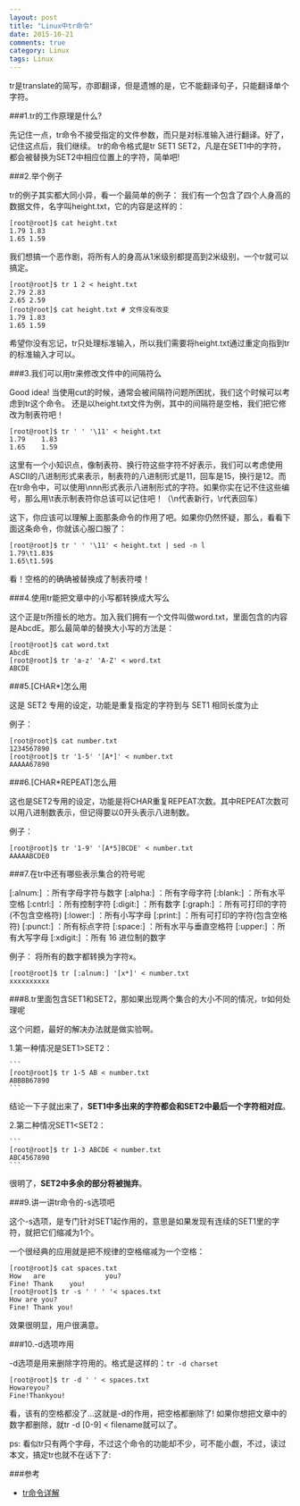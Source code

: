 ```yaml
---
layout: post
title: "Linux中tr命令"
date: 2015-10-21
comments: true
category: Linux
tags: Linux
---
```


tr是translate的简写，亦即翻译，但是遗憾的是，它不能翻译句子，只能翻译单个字符。

###1.tr的工作原理是什么?

先记住一点，tr命令不接受指定的文件参数，而只是对标准输入进行翻译。好了，记住这点后，我们继续。
tr的命令格式是tr SET1 SET2，凡是在SET1中的字符，都会被替换为SET2中相应位置上的字符，简单吧!

###2.举个例子

tr的例子其实都大同小异，看一个最简单的例子：
我们有一个包含了四个人身高的数据文件，名字叫height.txt，它的内容是这样的：

```
[root@root]$ cat height.txt
1.79 1.83
1.65 1.59
```

我们想搞一个恶作剧，将所有人的身高从1米级别都提高到2米级别，一个tr就可以搞定。

```
[root@root]$ tr 1 2 < height.txt
2.79 2.83
2.65 2.59
[root@root]$ cat height.txt # 文件没有改变
1.79 1.83
1.65 1.59
```

希望你没有忘记，tr只处理标准输入，所以我们需要将height.txt通过重定向指到tr的标准输入才可以。

###3.我们可以用tr来修改文件中的间隔符么

Good idea!
当使用cut的时候，通常会被间隔符问题所困扰，我们这个时候可以考虑到tr这个命令。
还是以height.txt文件为例，其中的间隔符是空格，我们把它修改为制表符吧！

```
[root@root]$ tr ' ' '\11' < height.txt
1.79    1.83
1.65    1.59
```

这里有一个小知识点，像制表符、换行符这些字符不好表示，我们可以考虑使用ASCII的八进制形式来表示，制表符的八进制形式是11，回车是15，换行是12。而在tr命令中，可以使用\nnn形式表示八进制形式的字符。如果你实在记不住这些编号，那么用\t表示制表符你总该可以记住吧！（\n代表新行，\r代表回车）

这下，你应该可以理解上面那条命令的作用了吧。如果你仍然怀疑，那么，看看下面这条命令，你就该心服口服了：

```
[root@root]$ tr ' ' '\11' < height.txt | sed -n l
1.79\t1.83$
1.65\t1.59$
```

看！空格的的确确被替换成了制表符喽！

###4.使用tr能把文章中的小写都转换成大写么

这个正是tr所擅长的地方。加入我们拥有一个文件叫做word.txt，里面包含的内容是AbcdE。那么最简单的替换大小写的方法是：

```
[root@root]$ cat word.txt
AbcdE
[root@root]$ tr 'a-z' 'A-Z' < word.txt
ABCDE
```

###5.[CHAR*]怎么用

这是 SET2 专用的设定，功能是重复指定的字符到与 SET1 相同长度为止

例子：

```
[root@root]$ cat number.txt
1234567890
[root@root]$ tr '1-5' '[A*]' < number.txt
AAAAA67890
```

###6.[CHAR*REPEAT]怎么用

这也是SET2专用的设定，功能是将CHAR重复REPEAT次数。其中REPEAT次数可以用八进制数表示，但记得要以0开头表示八进制数。

例子：

```
[root@root]$ tr '1-9' '[A*5]BCDE' < number.txt
AAAAABCDE0
```

###7.在tr中还有哪些表示集合的符号呢

[:alnum:] ：所有字母字符与数字
[:alpha:] ：所有字母字符
[:blank:] ：所有水平空格
[:cntrl:] ：所有控制字符
[:digit:] ：所有数字
[:graph:] ：所有可打印的字符(不包含空格符)
[:lower:] ：所有小写字母
[:print:] ：所有可打印的字符(包含空格符)
[:punct:] ：所有标点字符
[:space:] ：所有水平与垂直空格符
[:upper:] ：所有大写字母
[:xdigit:] ：所有 16 进位制的数字

例子：
将所有的数字都转换为字符x。

```
[root@root]$ tr [:alnum:] '[x*]' < number.txt
xxxxxxxxxx
```

###8.tr里面包含SET1和SET2，那如果出现两个集合的大小不同的情况，tr如何处理呢

这个问题，最好的解决办法就是做实验啊。

1.第一种情况是SET1>SET2：

    ```
    [root@root]$ tr 1-5 AB < number.txt
    ABBBB67890
    ```
结论一下子就出来了，**SET1中多出来的字符都会和SET2中最后一个字符相对应**。

2.第二种情况SET1<SET2：

    ```
    [root@root]$ tr 1-3 ABCDE < number.txt
    ABC4567890
    ```
很明了，**SET2中多余的部分将被抛弃**。

###9.讲一讲tr命令的-s选项吧

这个-s选项，是专门针对SET1起作用的，意思是如果发现有连续的SET1里的字符，就把它们缩减为1个。

一个很经典的应用就是把不规律的空格缩减为一个空格：

```
[root@root]$ cat spaces.txt
How   are               you?
Fine! Thank    you!
[root@root]$ tr -s ' ' ' '< spaces.txt
How are you?
Fine! Thank you!
```

效果很明显，用户很满意。

###10.-d选项咋用

-d选项是用来删除字符用的。格式是这样的：`tr -d charset`

```
[root@root]$ tr -d ' ' < spaces.txt
Howareyou?
Fine!Thankyou!
```

看，该有的空格都没了…这就是-d的作用，把空格都删除了!
如果你想把文章中的数字都删除，就tr -d [0-9] < filename就可以了。

ps: 看似tr只有两个字母，不过这个命令的功能却不少，可不能小觑，不过，读过本文，搞定tr也就不在话下了:


###参考
* [tr命令详解 ](http://blog.chinaunix.net/uid-10540984-id-313278.html)
